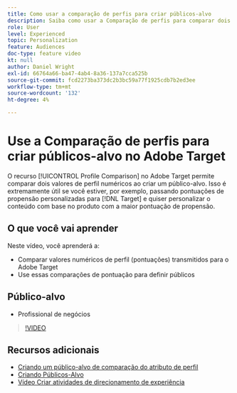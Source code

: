 ```yaml
---
title: Como usar a comparação de perfis para criar públicos-alvo
description: Saiba como usar a Comparação de perfis para comparar dois valores de perfil numéricos ao criar um público-alvo.
role: User
level: Experienced
topic: Personalization
feature: Audiences
doc-type: feature video
kt: null
author: Daniel Wright
exl-id: 66764a66-ba47-4ab4-8a36-137a7cca525b
source-git-commit: fcd2273ba373dc2b3bc59a77f1925cdb7b2ed3ee
workflow-type: tm+mt
source-wordcount: '132'
ht-degree: 4%

---
```


# Use a Comparação de perfis para criar públicos-alvo no Adobe Target

O recurso [!UICONTROL Profile Comparison] no Adobe Target permite comparar dois valores de perfil numéricos ao criar um público-alvo. Isso é extremamente útil se você estiver, por exemplo, passando pontuações de propensão personalizadas para [!DNL Target] e quiser personalizar o conteúdo com base no produto com a maior pontuação de propensão.

## O que você vai aprender

Neste vídeo, você aprenderá a:

* Comparar valores numéricos de perfil (pontuações) transmitidos para o Adobe Target
* Use essas comparações de pontuação para definir públicos

## Público-alvo

* Profissional de negócios

>[!VIDEO](https://video.tv.adobe.com/v/23218/?quality=12)

## Recursos adicionais

* [Criando um público-alvo de comparação do atributo de perfil](https://experienceleague.adobe.com/docs/target/using/audiences/create-audiences/creating-a-profile-attribute-comparison-audience.html?lang=en)
* [Criando Públicos-Alvo](https://experienceleague.adobe.com/docs/target/using/audiences/create-audiences/create-audience.html?lang=en)
* [Vídeo Criar atividades de direcionamento de experiência](../activities/create-experience-targeting-activities.md)
